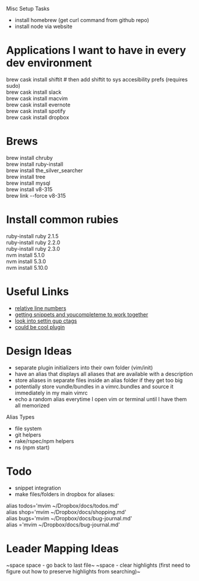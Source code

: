 Misc Setup Tasks
* install homebrew (get curl command from github repo)
* install node via website

# Applications I want to have in every dev environment
brew cask install shiftit   # then add shiftit to sys accesibility prefs (requires sudo)  
brew cask install slack   
brew cask install macvim  
brew cask install evernote  
brew cask install spotify  
brew cask install dropbox  

# Brews
brew install chruby  
brew install ruby-install  
brew install the_silver_searcher  
brew install tree  
brew install mysql  
brew install v8-315  
brew link --force v8-315  

# Install common rubies
ruby-install ruby 2.1.5  
ruby-install ruby 2.2.0  
ruby-install ruby 2.3.0  
nvm install 5.1.0  
nvm install 5.3.0  
nvm install 5.10.0  

# Useful Links
* [relative line numbers](http://jeffkreeftmeijer.com/2012/relative-line-numbers-in-vim-for-super-fast-movement/)  
* [getting snippets and youcompleteme to work together](http://stackoverflow.com/questions/14896327/ultisnips-and-youcompleteme)  
* [look into settin gup ctags](https://github.com/LaunchAcademy/vim-config/blob/4e54606e6e201612a7c2152eb190538166a8afc2/init/keybindings.vim#L80)  
* [could be cool plugin](https://github.com/easymotion/vim-easymotion)  

# Design Ideas
* separate plugin initializers into their own folder (vim/init) 
* have an alias that displays all aliases that are available with a description
* store aliases in separate files inside an alias folder if they get too big
* potentially store vundle/bundles in a vimrc.bundles and source it immediately in my main vimrc
* echo a random alias everytime I open vim or terminal until I have them all memorized

Alias Types
* file system
* git helpers
* rake/rspec/npm helpers
* ns (npm start)

# Todo
* snippet integration
* make files/folders in dropbox for aliases:

alias todos='mvim ~/Dropbox/docs/todos.md'  
alias shop='mvim ~/Dropbox/docs/shopping.md'  
alias bugs='mvim ~/Dropbox/docs/bug-journal.md'  
alias ='mvim ~/Dropbox/docs/bug-journal.md'  

# Leader Mapping Ideas
~space space - go back to last file~
~space - clear highlights (first need to figure out how to preserve highlights from searching)~
